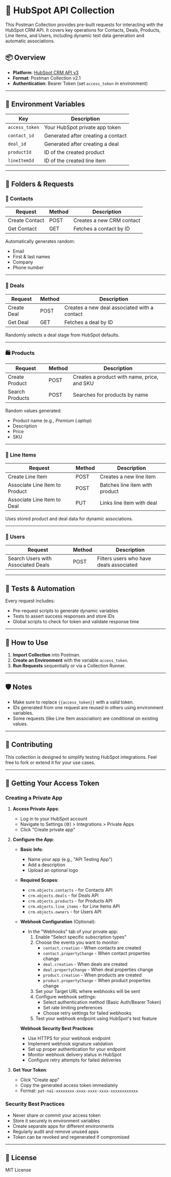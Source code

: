 # 📘 HubSpot API Collection

This Postman Collection provides pre-built requests for interacting with the HubSpot CRM API. It covers key operations for Contacts, Deals, Products, Line Items, and Users, including dynamic test data generation and automatic associations.

## 📦 Overview

- **Platform**: [HubSpot CRM API v3](https://developers.hubspot.com/docs/api/crm)
- **Format**: Postman Collection v2.1
- **Authentication**: Bearer Token (set `access_token` in environment)

---

## 🔑 Environment Variables

| Key              | Description                    |
|------------------|--------------------------------|
| `access_token`   | Your HubSpot private app token |
| `contact_id`     | Generated after creating a contact |
| `deal_id`        | Generated after creating a deal |
| `productId`      | ID of the created product |
| `lineItemId`     | ID of the created line item |

---

## 📁 Folders & Requests

### 👤 Contacts

| Request         | Method | Description                  |
|-----------------|--------|------------------------------|
| Create Contact  | POST   | Creates a new CRM contact    |
| Get Contact     | GET    | Fetches a contact by ID      |

Automatically generates random:
- Email
- First & last names
- Company
- Phone number

---

### 💼 Deals

| Request         | Method | Description                          |
|-----------------|--------|--------------------------------------|
| Create Deal     | POST   | Creates a new deal associated with a contact |
| Get Deal        | GET    | Fetches a deal by ID                 |

Randomly selects a deal stage from HubSpot defaults.

---

### 🛍️ Products

| Request           | Method | Description                  |
|-------------------|--------|------------------------------|
| Create Product    | POST   | Creates a product with name, price, and SKU |
| Search Products   | POST   | Searches for products by name |

Random values generated:
- Product name (e.g., *Premium Laptop*)
- Description
- Price
- SKU

---

### 🧾 Line Items

| Request                    | Method | Description                     |
|----------------------------|--------|---------------------------------|
| Create Line Item           | POST   | Creates a new line item         |
| Associate Line Item to Product | POST | Batches line item with product  |
| Associate Line Item to Deal    | PUT   | Links line item with deal       |

Uses stored product and deal data for dynamic associations.

---

### 👥 Users

| Request                         | Method | Description                              |
|----------------------------------|--------|------------------------------------------|
| Search Users with Associated Deals | POST   | Filters users who have deals associated |

---

## 🧪 Tests & Automation

Every request includes:
- Pre-request scripts to generate dynamic variables
- Tests to assert success responses and store IDs
- Global scripts to check for token and validate response time

---

## 🚀 How to Use

1. **Import Collection** into Postman.
2. **Create an Environment** with the variable `access_token`.
3. **Run Requests** sequentially or via a Collection Runner.

---

## 🛡️ Notes

- Make sure to replace `{{access_token}}` with a valid token.
- IDs generated from one request are reused in others using environment variables.
- Some requests (like Line Item association) are conditional on existing values.

---

## 🤝 Contributing

This collection is designed to simplify testing HubSpot integrations. Feel free to fork or extend it for your use cases.

---

## 🔐 Getting Your Access Token

### Creating a Private App

1. **Access Private Apps**:
   - Log in to your HubSpot account
   - Navigate to Settings (⚙️) > Integrations > Private Apps
   - Click "Create private app"

2. **Configure the App**:
   - **Basic Info**:
     - Name your app (e.g., "API Testing App")
     - Add a description
     - Upload an optional logo
   
   - **Required Scopes**:
     - `crm.objects.contacts` - for Contacts API
     - `crm.objects.deals` - for Deals API
     - `crm.objects.products` - for Products API
     - `crm.objects.line_items` - for Line Items API
     - `crm.objects.owners` - for Users API

   - **Webhook Configuration** (Optional):
     - In the "Webhooks" tab of your private app:
       1. Enable "Select specific subscription types"
       2. Choose the events you want to monitor:
          - `contact.creation` - When contacts are created
          - `contact.propertyChange` - When contact properties change
          - `deal.creation` - When deals are created
          - `deal.propertyChange` - When deal properties change
          - `product.creation` - When products are created
          - `product.propertyChange` - When product properties change
       3. Set your Target URL where webhooks will be sent
       4. Configure webhook settings:
          - Select authentication method (Basic Auth/Bearer Token)
          - Set rate limiting preferences
          - Choose retry settings for failed webhooks
       5. Test your webhook endpoint using HubSpot's test feature

     **Webhook Security Best Practices**:
     - Use HTTPS for your webhook endpoint
     - Implement webhook signature validation
     - Set up proper authentication for your endpoint
     - Monitor webhook delivery status in HubSpot
     - Configure retry attempts for failed deliveries

3. **Get Your Token**:
   - Click "Create app"
   - Copy the generated access token immediately
   - Format: `pat-na1-xxxxxxxx-xxxx-xxxx-xxxx-xxxxxxxxxxxx`

### Security Best Practices

- Never share or commit your access token
- Store it securely in environment variables
- Create separate apps for different environments
- Regularly audit and remove unused apps
- Token can be revoked and regenerated if compromised

---

## 📄 License

MIT License

